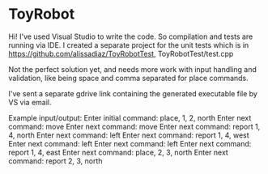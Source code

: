 # ToyRobot

Hi!
I've used Visual Studio to write the code. So compilation and tests are running via IDE.
I created a separate project for the unit tests which is in https://github.com/alissadiaz/ToyRobotTest, ToyRobotTest/test.cpp

Not the perfect solution yet, and needs more work with input handling and validation, like being space and comma separated for place commands.

I've sent a separate gdrive link containing the generated executable file by VS via email. 

Example input/output:
  Enter initial command:
  place, 1, 2, north
  Enter next command: move
  Enter next command: move
  Enter next command: report
  1, 4, north
  Enter next command: left
  Enter next command: report
  1, 4, west
  Enter next command: left
  Enter next command: left
  Enter next command: report
  1, 4, east
  Enter next command: place, 2, 3, north
  Enter next command: report
  2, 3, north
  
  
